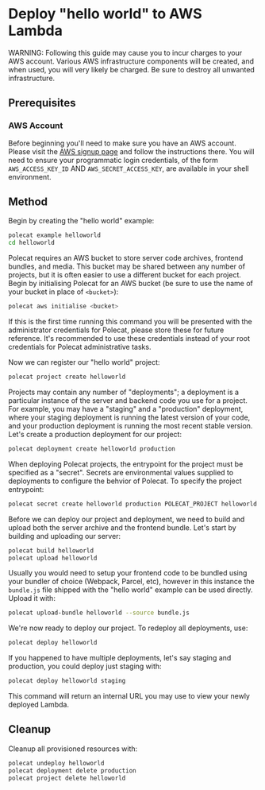 # Deploy "hello world" to AWS Lambda

WARNING: Following this guide may cause you to incur charges to your
AWS account. Various AWS infrastructure components will be created,
and when used, you will very likely be charged. Be sure to destroy all
unwanted infrastructure.

## Prerequisites

### AWS Account

Before beginning you'll need to make sure you have an AWS
account. Please visit the [AWS signup
page](https://portal.aws.amazon.com/billing/signup#/start) and follow
the instructions there. You will need to ensure your programmatic
login credentials, of the form `AWS_ACCESS_KEY_ID` AND
`AWS_SECRET_ACCESS_KEY`, are available in your shell environment.

## Method

Begin by creating the "hello world" example:

```bash
polecat example helloworld
cd helloworld
```

Polecat requires an AWS bucket to store server code archives, frontend
bundles, and media. This bucket may be shared between any number of
projects, but it is often easier to use a different bucket for each
project. Begin by initialising Polecat for an AWS bucket (be sure to
use the name of your bucket in place of `<bucket>`):

```bash
polecat aws initialise <bucket>
```

If this is the first time running this command you will be presented
with the administrator credentials for Polecat, please store these for
future reference. It's recommended to use these credentials instead of
your root credentials for Polecat administrative tasks.

Now we can register our "hello world" project:

```bash
polecat project create helloworld
```

Projects may contain any number of "deployments"; a deployment is a
particular instance of the server and backend code you use for a
project. For example, you may have a "staging" and a "production"
deployment, where your staging deployment is running the latest
version of your code, and your production deployment is running the
most recent stable version. Let's create a production deployment for
our project:

```bash
polecat deployment create helloworld production
```

When deploying Polecat projects, the entrypoint for the project must be specified
as a "secret". Secrets are environmental values supplied to deployments to configure
the behvior of Polecat. To specify the project entrypoint:

```bash
polecat secret create helloworld production POLECAT_PROJECT helloworld.project.HelloWorldProject
```

Before we can deploy our project and deployment, we need to build and
upload both the server archive and the frontend bundle. Let's start by
building and uploading our server:

```bash
polecat build helloworld
polecat upload helloworld
```

Usually you would need to setup your frontend code to be bundled using
your bundler of choice (Webpack, Parcel, etc), however in this
instance the `bundle.js` file shipped with the "hello world" example
can be used directly. Upload it with:

```bash
polecat upload-bundle helloworld --source bundle.js
```

We're now ready to deploy our project. To redeploy all deployments,
use:

```bash
polecat deploy helloworld
```

If you happened to have multiple deployments, let's say staging and
production, you could deploy just staging with:

```bash
polecat deploy helloworld staging
```

This command will return an internal URL you may use to view your
newly deployed Lambda.

## Cleanup

Cleanup all provisioned resources with:

```bash
polecat undeploy helloworld
polecat deployment delete production
polecat project delete helloworld
```

